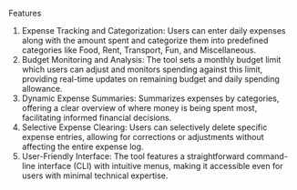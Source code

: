 Features
1.	Expense Tracking and Categorization:
  Users can enter daily expenses along with the amount spent and categorize them into predefined categories like Food, Rent, Transport, Fun, and Miscellaneous.
2.	Budget Monitoring and Analysis:
  The tool sets a monthly budget limit which users can adjust and monitors spending against this limit, providing real-time updates on remaining budget and daily spending allowance.
3.	Dynamic Expense Summaries:
	Summarizes expenses by categories, offering a clear overview of where money is being spent most, facilitating informed financial decisions.
4.	Selective Expense Clearing:
	Users can selectively delete specific expense entries, allowing for corrections or adjustments without affecting the entire expense log.
5.	User-Friendly Interface:
	The tool features a straightforward command-line interface (CLI) with intuitive menus, making it accessible even for users with minimal technical expertise.
